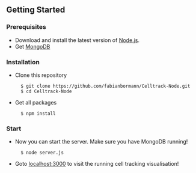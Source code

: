 ## Getting Started

### Prerequisites

* Download and install the latest version of [Node.js](https://nodejs.org/en/).
* Get [MongoDB](https://www.mongodb.org/) 

### Installation 

* Clone this repository

		$ git clone https://github.com/fabianbormann/Celltrack-Node.git
		$ cd Celltrack-Node
	
* Get all packages

		$ npm install

### Start 

* Now you can start the server. Make sure you have MongoDB running!

		$ node server.js

* Goto [localhost:3000](http://localhost:3000/) to visit the running cell tracking visualisation!
